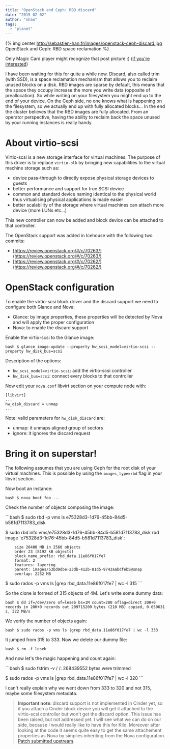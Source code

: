 ```yaml
---
title: "OpenStack and Ceph: RBD discard"
date: "2015-02-02"
author: "shan"
tags: 
  - "planet"
---
```


{% img center http://sebastien-han.fr/images/openstack-ceph-discard.jpg OpenStack and Ceph: RBD space reclamation %}

Only Magic Card player might recognize that post picture :) ([if you're interested](http://gatherer.wizards.com/Pages/Card/Details.aspx?name=reclaim))

  

I have been waiting for this for quite a while now. Discard, also called trim (with SSD), is a space reclamation mechanism that allows you to reclaim unused blocks on a disk. RBD images are sparse by default, this means that the space they occupy increase the more you write data (opposite of preallocation). So while writing on your filesystem you might end up to the end of your device. On the Ceph side, no one knows what is happening on the filesystem, so we actually end up with fully allocated blocks... In the end the cluster believes that the RBD images are fully allocated. From an operator perspective, having the ability to reclaim back the space unused by your running instances is really handy.

  

# About virtio-scsi

Virtio-scsi is a new storage interface for virtual machines. The purpose of this driver is to replace `virtio-blk` by bringing new capabilities to the virtual machine storage such as:

- device pass-through to directly expose physical storage devices to guests
- better performance and support for true SCSI device
- common and standard device naming identical to the physical world thus virtualising physical applications is made easier
- better scalability of the storage where virtual machines can attach more device (more LUNs etc...)

This new controller can now be added and block device can be attached to that controller.

  

The OpenStack support was added in Icehouse with the following two commits:

- [https://review.openstack.org/#/c/70263/](https://review.openstack.org/#/c/70263/)
- [https://review.openstack.org/#/c/70262/](https://review.openstack.org/#/c/70262/)

  

# OpenStack configuration

To enable the virtio-scsi block driver and the discard support we need to configure both Glance and Nova:

- Glance: by image properties, these properties will be detected by Nova and will apply the proper configuration
- Nova: to enable the discard support

Enable the virtio-scsi to the Glance image:

`bash $ glance image-update --property hw_scsi_model=virtio-scsi --property hw_disk_bus=scsi`

Description of the options:

- `hw_scsi_model=virtio-scsi`: add the virtio-scsi controller
- `hw_disk_bus=scsi`: connect every blocks to that controller

Now edit your `nova.conf` libvirt section on your compute node with:

```
[libvirt]
...
hw_disk_discard = unmap
...
```

Note: valid parameters for `hw_disk_discard` are:

- unmap: it unmaps aligned group of sectors
- ignore: it ignores the discard request

  

# Bring it on superstar!

The following assumes that you are using Ceph for the root disk of your virtual machines. This is possible by using the `images_type=rbd` flag in your libvirt section.

Now boot an instance:

`bash $ nova boot foo ...`

Check the number of objects composing the image:

\`\`\`bash $ sudo rbd -p vms ls e75328d3-1d76-45bb-84d5-b581d7113783\_disk

$ sudo rbd info vms/e75328d3-1d76-45bb-84d5-b581d7113783\_disk rbd image 'e75328d3-1d76-45bb-84d5-b581d7113783\_disk':

```
    size 20480 MB in 2560 objects
    order 23 (8192 kB objects)
    block_name_prefix: rbd_data.11e86f017fe7
    format: 2
    features: layering
    parent: images/53bd9dbe-23db-412b-81d5-9743aabdfeb5@snap
    overlap: 2252 MB
```

$ sudo rados -p vms ls |grep rbd\_data.11e86f017fe7 | wc -l 315 \`\`\`

So the clone is formed of 315 objects of 4M. Let's write some dummy data:

`bash $ dd if=/dev/zero of=leseb bs=1M count=200 oflag=direct 200+0 records in 200+0 records out 209715200 bytes (210 MB) copied, 0.650631 s, 322 MB/s`

We verify the number of objects again:

`bash $ sudo rados -p vms ls |grep rbd_data.11e86f017fe7 | wc -l 333`

It jumped from 315 to 333. Now we delete our dummy file:

`bash $ rm -f leseb`

And now let's the magic happening and count again:

\`\`\`bash $ sudo fstrim -v / /: 268439552 bytes were trimmed

$ sudo rados -p vms ls |grep rbd\_data.11e86f017fe7 | wc -l 320 \`\`\`

I can't really explain why we went down from 333 to 320 and not 315, maybe some filesystem metadata.

  

> **Important note**: discard support is not implemented in Cinder yet, so if you attach a Cinder block device you will get it attached to the virtio-scsi controller but won't get the discard option. This issue has been raised, but not addressed yet. I will see what we can do on our side, because I would really like to have this for Kilo. Moreover after looking at the code it seems quite easy to get the same attachement properties as Nova by simplies inheriting from the Nova configuration. [Patch submitted upstream](https://review.openstack.org/#/c/152823/).
